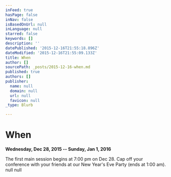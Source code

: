```yaml
---
inFeed: true
hasPage: false
inNav: false
isBasedOnUrl: null
inLanguage: null
starred: false
keywords: []
description: ''
datePublished: '2015-12-16T21:55:18.896Z'
dateModified: '2015-12-16T21:55:09.133Z'
title: When
author: []
sourcePath: _posts/2015-12-16-when.md
published: true
authors: []
publisher:
  name: null
  domain: null
  url: null
  favicon: null
_type: Blurb

---
```

# **When**

**Wednesday, Dec 28, 2015 -- Sunday, Jan 1, 2016**

The first main session begins at 7:00 pm on Dec 28\. Cap off your conference with your friends at our New Year's Eve Party (ends at 1:00 am).
null
null